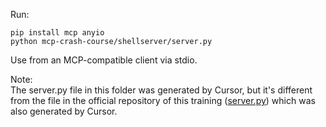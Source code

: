 Run:  
```
pip install mcp anyio
python mcp-crash-course/shellserver/server.py
```
Use from an MCP-compatible client via stdio.  

Note:  
The server.py file in this folder was generated by Cursor, but it's different from the file in the official repository of this training ([server.py](https://github.com/emarco177/mcp-crash-course/blob/main/server.py)) which was also generated by Cursor.